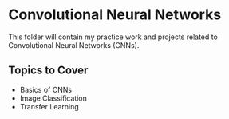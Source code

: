 # Convolutional Neural Networks

This folder will contain my practice work and projects related to Convolutional Neural Networks (CNNs).

## Topics to Cover
- Basics of CNNs
- Image Classification
- Transfer Learning
